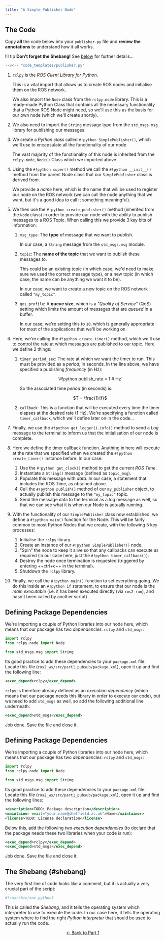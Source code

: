 ```yaml
---  
title: "A Simple Publisher Node"
---
```


## The Code

Copy **all** the code below into your `publisher.py` file and **review the annotations** to understand how it all works.

!!! tip
    **Don't forget the Shebang!** See [below](#shebang) for further details...

```python title="publisher.py"
--8<-- "code_templates/publisher.py"
```

1. `rclpy` is the *ROS Client Library for Python*. 
    
    This is a vital import that allows us to create ROS nodes and initialise them on the ROS network.
    
    We also import the `Node` class from the `rclpy.node` library. This is a ready-made Python Class that contains all the necessary functionality that a Python ROS Node might need, so we'll use this as the basis for our own node (which we'll create shortly).

2. We also need to import the `String` message type from the `std_msgs.msg` library for publishing our messages.

3. We create a *Python class* called `#!python SimplePublisher()`, which we'll use to encapsulate all the functionality of our node.
    
    The vast majority of the functionality of this node is inherited from the `rclpy.node`, `Node()` Class which we imported above. 

4. Using the `#!python super()` method we call the `#!python __init__()` method from the parent Node class that our `SimplePublisher` class is derived from.
    
    We provide a *name* here, which is the name that will be used to register our node on the ROS network (we can call the node anything that we want, but it's a good idea to call it something meaningful).

5. We then use the `#!python create_publisher()` method (inherited from the `Node` class) in order to provide our node with the ability to publish messages to a ROS Topic. When calling this we provide 3 key bits of information:

    1. `msg_type`: The **type** of message that we want to publish.
        
        In our case, a `String` message from the `std_msgs.msg` module.
    
    1. `topic`: The **name of the topic** that we want to publish these messages to.
        
        This could be an existing topic (in which case, we'd need to make sure we used the correct message type), or a new topic (in which case, the name can be anything we want it to be).
        
        In our case, we want to create a new topic on the ROS network called `"my_topic"`.
    
    1. `qos_profile`: A **queue size**, which is a *"Quality of Service"* (QoS) setting which limits the amount of messages that are *queued* in a buffer. 
    
        In our case, we're setting this to `10`, which is generally appropriate for most of the applications that we'll be working on.

6. Here, we're calling the `#!python create_timer()` method, which we'll use to control the rate at which messages are published to our topic. Here we define 2 things:

    1. `timer_period_sec`: The rate at which we want the timer to run. This must be provided as a *period*, in seconds. In the line above, we have specified a publishing *frequency* (in Hz):
    
        <center>`#!python publish_rate = 1 # Hz`</center>
        
        So the associated time *period* (in seconds) is: 

        <center>$T = \frac{1}{f}$</center>

    1. `callback`: This is a function that will be executed every time the timer elapses at the desired rate (1 Hz). We're specifying a function called `timer_callback`, which we'll define later on in the code...

7. Finally, we use the `#!python get_logger().info()` method to send a *Log* message to the terminal to inform us that the initialisation of our node is complete.

8. Here we define the timer callback function. Anything in here will execute at the rate that we specified when we created the `#!python create_timer()` instance before. In our case:

    1. Use the `#!python get_clock()` method to get the current *ROS Time*.
    1. Instantiate a `String()` message (defined as `topic_msg`).
    1. Populate this message with *data*. In our case, a statement that includes the ROS Time, as obtained above.
    1. Call the `#!python publish()` method of our `my_publisher` object, to actually publish this message to the `"my_topic"` topic.
    1. Send the message data to the terminal as a log message as well, so that we can see what it is when our Node is actually running.

9. With the functionality of our `SimplePublisher` class now established, we define a `#!python main()` function for the Node. This will be fairly common to most Python Nodes that we create, with the following 5 key processes:

    1. Initialise the `rclpy` library.
    1. Create an instance of our `#!python SimplePublisher()` node.
    1. "Spin" the node to keep it alive so that any callbacks can execute as required (in our case here, just the `#!python timer_callback()`). 
    1. Destroy the node once termination is requested (triggered by entering ++ctrl+c++ in the terminal).
    1. Shutdown the `rclpy` library.

10. Finally, we call the `#!python main()` function to set everything going. We do this inside an `#!python if` statement, to ensure that our node is the *main executable* (i.e. it has been executed directly (via `ros2 run`), and hasn't been called by another script)

## Defining Package Dependencies

We're importing a couple of Python libraries into our node here, which means that our package has two *dependencies*: `rclpy` and `std_msgs`:

```py
import rclpy 
from rclpy.node import Node

from std_msgs.msg import String
```

Its good practice to add these dependencies to your `package.xml` file. Locate this file (`ros2_ws/src/part1_pubsub/package.xml`), open it up and find the following line:

```xml
<exec_depend>rclpy</exec_depend>
```

`rclpy` is therefore already defined as an *execution dependency* (which means that our package needs this library in order to execute our code), but we need to add `std_msgs` as well, so add the following additional line underneath:

```xml
<exec_depend>std_msgs</exec_depend>
```

Job done. Save the file and close it.

## Defining Package Dependencies

We're importing a couple of Python libraries into our node here, which means that our package has two *dependencies*: `rclpy` and `std_msgs`:

```py
import rclpy 
from rclpy.node import Node

from std_msgs.msg import String
```

Its good practice to add these dependencies to your `package.xml` file. Locate this file (`ros2_ws/src/part1_pubsub/package.xml`), open it up and find the following lines:

```xml
<description>TODO: Package description</description>
<maintainer email="your.name@sheffield.ac.uk">Name</maintainer>
<license>TODO: License declaration</license>
```

Below this, add the following two *execution dependencies* (to declare that the package needs these two libraries when your code is run):

```xml
<exec_depend>rclpy</exec_depend>
<exec_depend>std_msgs</exec_depend>
```

Job done. Save the file and close it.

## The Shebang {#shebang}

The very first line of code looks like a comment, but it is actually a very crucial part of the script:

```python
#!/usr/bin/env python3
```

This is called the *Shebang*, and it tells the operating system which interpreter to use to execute the code. In our case here, it tells the operating system where to find the right *Python interpreter* that should be used to actually run the code.
    
<p align="center">
  <a href="../../part1#pub_ret">&#8592; Back to Part 1</a>
</p>